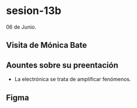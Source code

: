 # sesion-13b

06 de Junio.

## Visita de Mónica Bate

## Aountes sobre su preentación

- La electrónica se trata de amplificar fenómenos.

## Figma

